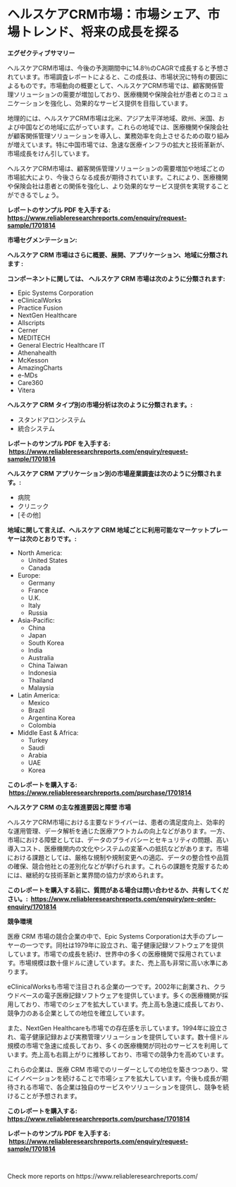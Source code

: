 <p><h1>ヘルスケアCRM市場：市場シェア、市場トレンド、将来の成長を探る</h1></p><p><strong>エグゼクティブサマリー</strong></p>
<p><p>ヘルスケアCRM市場は、今後の予測期間中に14.8％のCAGRで成長すると予想されています。市場調査レポートによると、この成長は、市場状況に特有の要因によるものです。市場動向の概要として、ヘルスケアCRM市場では、顧客関係管理ソリューションの需要が増加しており、医療機関や保険会社が患者とのコミュニケーションを強化し、効果的なサービス提供を目指しています。</p><p>地理的には、ヘルスケアCRM市場は北米、アジア太平洋地域、欧州、米国、および中国などの地域に広がっています。これらの地域では、医療機関や保険会社が顧客関係管理ソリューションを導入し、業務効率を向上させるための取り組みが増えています。特に中国市場では、急速な医療インフラの拡大と技術革新が、市場成長をけん引しています。</p><p>ヘルスケアCRM市場は、顧客関係管理ソリューションの需要増加や地域ごとの市場拡大により、今後さらなる成長が期待されています。これにより、医療機関や保険会社は患者との関係を強化し、より効果的なサービス提供を実現することができるでしょう。</p></p>
<p><strong>レポートのサンプル PDF を入手する: <a href="https://www.reliableresearchreports.com/enquiry/request-sample/1701814">https://www.reliableresearchreports.com/enquiry/request-sample/1701814</a></strong></p>
<p><strong>市場セグメンテーション:</strong></p>
<p><strong> ヘルスケア CRM 市場はさらに概要、展開、アプリケーション、地域に分類されます :</strong></p>
<p><strong>コンポーネントに関しては、 ヘルスケア CRM 市場は次のように分類されます: &nbsp;</strong></p>
<p><ul><li>Epic Systems Corporation</li><li>eClinicalWorks</li><li>Practice Fusion</li><li>NextGen Healthcare</li><li>Allscripts</li><li>Cerner</li><li>MEDITECH</li><li>General Electric Healthcare IT</li><li>Athenahealth</li><li>McKesson</li><li>AmazingCharts</li><li>e-MDs</li><li>Care360</li><li>Vitera</li></ul></p>
<p><strong> ヘルスケア CRM タイプ別の市場分析は次のように分類されます。:</strong></p>
<p><ul><li>スタンドアロンシステム</li><li>統合システム</li></ul></p>
<p><strong>レポートのサンプル PDF を入手する: &nbsp;<a href="https://www.reliableresearchreports.com/enquiry/request-sample/1701814">https://www.reliableresearchreports.com/enquiry/request-sample/1701814</a></strong></p>
<p><strong> ヘルスケア CRM アプリケーション別の市場産業調査は次のように分類されます。:</strong></p>
<p><ul><li>病院</li><li>クリニック</li><li>[その他]</li></ul></p>
<p><strong>地域に関して言えば、ヘルスケア CRM 地域ごとに利用可能なマーケットプレーヤーは次のとおりです。:</strong></p>
<p><ul>
    <li>
        North America:
        <ul>
            <li>United States</li>
            <li>Canada</li>
        </ul>
    </li>
    <li>
        Europe:
        <ul>
            <li>Germany</li>
            <li>France</li>
            <li>U.K.</li>
            <li>Italy</li>
            <li>Russia</li>
        </ul>
    </li>
    <li>
        Asia-Pacific:
        <ul>
            <li>China</li>
            <li>Japan</li>
            <li>South Korea</li>
            <li>India</li>
            <li>Australia</li>
            <li>China Taiwan</li>
            <li>Indonesia</li>
            <li>Thailand</li>
            <li>Malaysia</li>
        </ul>
    </li>
    <li>
        Latin America:
        <ul>
            <li>Mexico</li>
            <li>Brazil</li>
            <li>Argentina Korea</li>
            <li>Colombia</li>
        </ul>
    </li>
    <li>
        Middle East & Africa:
        <ul>
            <li>Turkey</li>
            <li>Saudi</li>
            <li>Arabia</li>
            <li>UAE</li>
            <li>Korea</li>
        </ul>
    </li>
    </ul></p>
<p><strong>このレポートを購入する: &nbsp;<a href="https://www.reliableresearchreports.com/purchase/1701814">https://www.reliableresearchreports.com/purchase/1701814</a></strong></p>
<p><strong>ヘルスケア CRM の主な推進要因と障壁 市場</strong></p>
<p><p>ヘルスケアCRM市場における主要なドライバーは、患者の満足度向上、効率的な運用管理、データ解析を通じた医療アウトカムの向上などがあります。一方、市場における障壁としては、データのプライバシーとセキュリティの問題、高い導入コスト、医療機関内の文化やシステムの変革への抵抗などがあります。市場における課題としては、厳格な規制や規制変更への適応、データの整合性や品質の確保、競合他社との差別化などが挙げられます。これらの課題を克服するためには、継続的な技術革新と業界間の協力が求められます。</p></p>
<p><strong>このレポートを購入する前に、質問がある場合は問い合わせるか、共有してください。:&nbsp; <a href="https://www.reliableresearchreports.com/enquiry/pre-order-enquiry/1701814">https://www.reliableresearchreports.com/enquiry/pre-order-enquiry/1701814</a></strong></p>
<p><strong>競争環境</strong></p>
<p><p>医療 CRM 市場の競合企業の中で、Epic Systems Corporationは大手のプレーヤーの一つです。同社は1979年に設立され、電子健康記録ソフトウェアを提供しています。市場での成長を続け、世界中の多くの医療機関で採用されています。市場規模は数十億ドルに達しています。また、売上高も非常に高い水準にあります。</p><p>eClinicalWorksも市場で注目される企業の一つです。2002年に創業され、クラウドベースの電子医療記録ソフトウェアを提供しています。多くの医療機関が採用しており、市場でのシェアを拡大しています。売上高も急速に成長しており、競争力のある企業としての地位を確立しています。</p><p>また、NextGen Healthcareも市場での存在感を示しています。1994年に設立され、電子健康記録および実務管理ソリューションを提供しています。数十億ドル規模の市場で急速に成長しており、多くの医療機関が同社のサービスを利用しています。売上高も右肩上がりに推移しており、市場での競争力を高めています。</p><p>これらの企業は、医療 CRM 市場でのリーダーとしての地位を築きつつあり、常にイノベーションを続けることで市場シェアを拡大しています。今後も成長が期待される市場で、各企業は独自のサービスやソリューションを提供し、競争を続けることが予想されます。</p></p>
<p><strong>このレポートを購入する: &nbsp; <a href="https://www.reliableresearchreports.com/purchase/1701814">https://www.reliableresearchreports.com/purchase/1701814</a></strong></p>
<p><strong>レポートのサンプル PDF を入手する: &nbsp;<a href="https://www.reliableresearchreports.com/enquiry/request-sample/1701814">https://www.reliableresearchreports.com/enquiry/request-sample/1701814</a></strong><strong></strong></p>
<p>&nbsp;</p>
<p>Check more reports on https://www.reliableresearchreports.com/</p>